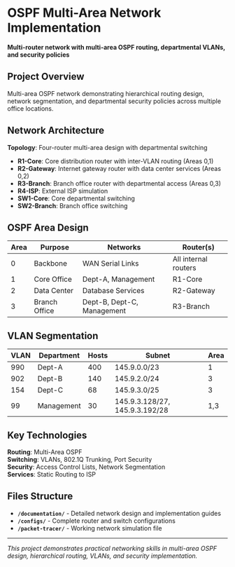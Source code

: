 # OSPF Multi-Area Network Implementation
**Multi-router network with multi-area OSPF routing, departmental VLANs, and security policies**

## Project Overview
Multi-area OSPF network demonstrating hierarchical routing design, network segmentation, and departmental security policies across multiple office locations.

## Network Architecture
**Topology**: Four-router multi-area design with departmental switching
- **R1-Core**: Core distribution router with inter-VLAN routing (Areas 0,1)
- **R2-Gateway**: Internet gateway router with data center services (Areas 0,2)  
- **R3-Branch**: Branch office router with departmental access (Areas 0,3)
- **R4-ISP**: External ISP simulation
- **SW1-Core**: Core departmental switching
- **SW2-Branch**: Branch office switching

## OSPF Area Design
| Area | Purpose | Networks | Router(s) |
|------|---------|----------|-----------|
| 0 | Backbone | WAN Serial Links | All internal routers |
| 1 | Core Office | Dept-A, Management | R1-Core |
| 2 | Data Center | Database Services | R2-Gateway |
| 3 | Branch Office | Dept-B, Dept-C, Management | R3-Branch |

## VLAN Segmentation
| VLAN | Department | Hosts | Subnet | Area |
|------|------------|-------|--------|------|
| 990 | Dept-A | 400 | 145.9.0.0/23 | 1 |
| 902 | Dept-B | 140 | 145.9.2.0/24 | 3 |
| 154 | Dept-C | 68 | 145.9.3.0/25 | 3 |
| 99 | Management | 30 | 145.9.3.128/27, 145.9.3.192/28 | 1,3 |

## Key Technologies
**Routing**: Multi-Area OSPF  
**Switching**: VLANs, 802.1Q Trunking, Port Security  
**Security**: Access Control Lists, Network Segmentation  
**Services**: Static Routing to ISP

## Files Structure
- **`/documentation/`** - Detailed network design and implementation guides
- **`/configs/`** - Complete router and switch configurations
- **`/packet-tracer/`** - Working network simulation file

---
*This project demonstrates practical networking skills in multi-area OSPF design, hierarchical routing, VLANs, and security implementation.*
